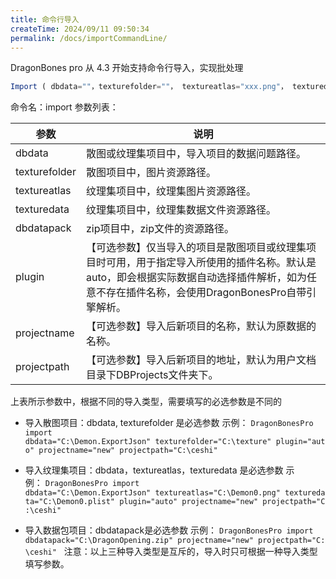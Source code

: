 ```yaml
---
title: 命令行导入
createTime: 2024/09/11 09:50:34
permalink: /docs/importCommandLine/
---
```

DragonBones pro 从 4.3 开始支持命令行导入，实现批处理
``` typescript
Import ( dbdata=""，texturefolder=""， textureatlas="xxx.png"， texturedata="" dbdatapack=""，plugin="auto"，projectname=""，projectpath="")
```

命令名：import
参数列表：

|参数|说明|
| ------------ | ------------ |
|dbdata|散图或纹理集项目中，导入项目的数据问题路径。|
|texturefolder|散图项目中，图片资源路径。|
|textureatlas|纹理集项目中，纹理集图片资源路径。|
|texturedata|纹理集项目中，纹理集数据文件资源路径。|
|dbdatapack|zip项目中，zip文件的资源路径。|
|plugin|【可选参数】仅当导入的项目是散图项目或纹理集项目时可用，用于指定导入所使用的插件名称。默认是auto，即会根据实际数据自动选择插件解析，如为任意不存在插件名称，会使用DragonBonesPro自带引擎解析。|
|projectname|【可选参数】导入后新项目的名称，默认为原数据的名称。|
|projectpath|【可选参数】导入后新项目的地址，默认为用户文档目录下DBProjects文件夹下。|

上表所示参数中，根据不同的导入类型，需要填写的必选参数是不同的
- 导入散图项目：dbdata, texturefolder 是必选参数
示例： `DragonBonesPro import dbdata="C:\Demon.ExportJson" texturefolder="C:\texture" plugin="auto" projectname="new" projectpath="C:\ceshi"`

- 导入纹理集项目：dbdata，textureatlas，texturedata 是必选参数
示例： `DragonBonesPro import dbdata="C:\Demon.ExportJson" textureatlas="C:\Demon0.png" texturedata="C:\Demon0.plist" plugin="auto" projectname="new" projectpath="C:\ceshi"`

- 导入数据包项目：dbdatapack是必选参数
示例： `DragonBonesPro import dbdatapack="C:\DragonOpening.zip" projectname="new" projectpath="C:\ceshi"`
 
注意：以上三种导入类型是互斥的，导入时只可根据一种导入类型填写参数。
